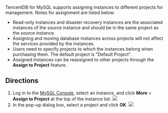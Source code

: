 
TencentDB for MySQL supports assigning instances to different projects for management. Notes for assignment are listed below:
- Read-only instances and disaster recovery instances are the associated instances of the source instance and should be in the same project as the source instance.
- Assigning and moving database instances across projects will not affect the services provided by the instances.
- Users need to specify projects to which the instances belong when purchasing them. The default project is "Default Project".
- Assigned instances can be reassigned to other projects through the **Assign to Project** feature.

## Directions
1. Log in to the [MySQL Console](https://console.cloud.tencent.com/cdb/), select an instance, and click **More** > **Assign to Project** at the top of the instance list.
![](https://main.qcloudimg.com/raw/29a7d2d888ad0f81579a0efda37acdd0.png)
2. In the pop-up dialog box, select a project and click **OK**.
![](https://main.qcloudimg.com/raw/00ddccf18b6bff5d13e003bc62fc8a12.png)
